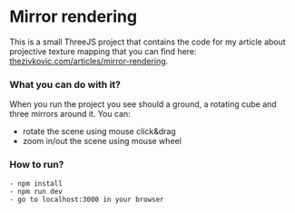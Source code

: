 # Mirror rendering

This is a small ThreeJS project that contains the code for my article about
projective texture mapping that you can find here: [thezivkovic.com/articles/mirror-rendering](http://www.thezivkovic.com/articles/mirror-rendering).

### What you can do with it?

When you run the project you see should a ground, a rotating cube
and three mirrors around it. You can:
- rotate the scene using mouse click&drag
- zoom in/out the scene using mouse wheel

### How to run?
```
- npm install
- npm run dev
- go to localhost:3000 in your browser
```